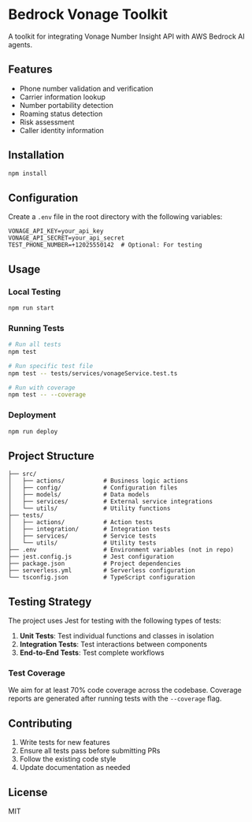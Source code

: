 # Bedrock Vonage Toolkit

A toolkit for integrating Vonage Number Insight API with AWS Bedrock AI agents.

## Features

- Phone number validation and verification
- Carrier information lookup
- Number portability detection
- Roaming status detection
- Risk assessment
- Caller identity information

## Installation

```bash
npm install
```

## Configuration

Create a `.env` file in the root directory with the following variables:

```
VONAGE_API_KEY=your_api_key
VONAGE_API_SECRET=your_api_secret
TEST_PHONE_NUMBER=+12025550142  # Optional: For testing
```

## Usage

### Local Testing

```bash
npm run start
```

### Running Tests

```bash
# Run all tests
npm test

# Run specific test file
npm test -- tests/services/vonageService.test.ts

# Run with coverage
npm test -- --coverage
```

### Deployment

```bash
npm run deploy
```

## Project Structure

```
├── src/
│   ├── actions/           # Business logic actions
│   ├── config/            # Configuration files
│   ├── models/            # Data models
│   ├── services/          # External service integrations
│   └── utils/             # Utility functions
├── tests/
│   ├── actions/           # Action tests
│   ├── integration/       # Integration tests
│   ├── services/          # Service tests
│   └── utils/             # Utility tests
├── .env                   # Environment variables (not in repo)
├── jest.config.js         # Jest configuration
├── package.json           # Project dependencies
├── serverless.yml         # Serverless configuration
└── tsconfig.json          # TypeScript configuration
```

## Testing Strategy

The project uses Jest for testing with the following types of tests:

1. **Unit Tests**: Test individual functions and classes in isolation
2. **Integration Tests**: Test interactions between components
3. **End-to-End Tests**: Test complete workflows

### Test Coverage

We aim for at least 70% code coverage across the codebase. Coverage reports are generated after running tests with the `--coverage` flag.

## Contributing

1. Write tests for new features
2. Ensure all tests pass before submitting PRs
3. Follow the existing code style
4. Update documentation as needed

## License

MIT
